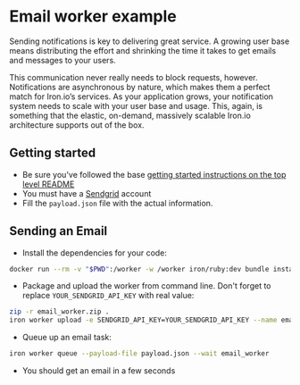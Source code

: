 # Email worker example

Sending notifications is key to delivering great service. A growing user base means distributing the effort and shrinking the time it takes to get emails and messages to your users.

This communication never really needs to block requests, however. Notifications are asynchronous by nature, which makes them a perfect match for Iron.io’s services. As your application grows, your notification system needs to scale with your user base and usage. This, again, is something that the elastic, on-demand, massively scalable Iron.io architecture supports out of the box.

## Getting started

- Be sure you've followed the base [getting started instructions on the top level README](https://github.com/iron-io/iron-worker-examples)
- You must have a [Sendgrid](https://sendgrid.com/) account
- Fill the `payload.json` file with the actual information.

## Sending an Email

- Install the dependencies for your code:
```sh
docker run --rm -v "$PWD":/worker -w /worker iron/ruby:dev bundle install --standalone --clean
```
- Package and upload the worker from command line. Don't forget to replace `YOUR_SENDGRID_API_KEY` with real value:
```sh
zip -r email_worker.zip .
iron worker upload -e SENDGRID_API_KEY=YOUR_SENDGRID_API_KEY --name email_worker --zip email_worker.zip iron/ruby ruby send_email.rb
```
- Queue up an email task:
```sh
iron worker queue --payload-file payload.json --wait email_worker
```
- You should get an email in a few seconds
